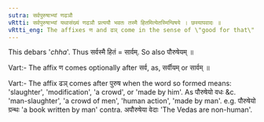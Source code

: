 ```yaml
---
sutra: सर्वपुरुषाभ्यां णढञौ
vRtti: सर्वपुरुषाभ्यां यथासंख्यं णढञौ प्रत्ययौ भवतः तस्मै हितमित्येतस्मिन्विषये । छस्यापवादः ॥
vRtti_eng: The affixes ण and ढञ् come in the sense of \"good for that\" after the words \"_sarva_\" and \"_purusha_\".
---
```

This debars '_chha_'. Thus सर्वस्मै हितं = सार्वम्. So also पौरुषेयम् ॥

Vart:- The affix ण comes optionally after सर्व, as, सर्वीयम् or सार्वम् ॥

Vart:- The affix ढञ् comes after पुरुष when the word so formed means: 'slaughter', 'modification', 'a crowd', or 'made by him'. As पौरुषेयो वधः &c. 'man-slaughter', 'a crowd of men', 'human action', 'made by man'. e.g. पौरुषेयो ग्रन्थः 'a book written by man' contra. अपौरुषेया वेदाः 'The Vedas are non-human'.
